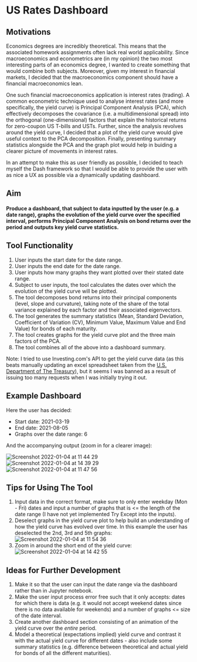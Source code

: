 # US Rates Dashboard

## Motivations
Economics degrees are incredibly theoretical. This means that the associated homework assignments often lack real world applicability. Since macroeconomics and econometrics are (in my opinion) the two most interesting parts of an economics degree, I wanted to create something that would combine both subjects. Moreover, given my interest in financial markets, I decided that the macroeconomics component should have a financial macroeconomics lean.

One such financial macroeconomics application is interest rates (trading). A common econometric technique used to analyse interest rates (and more specifically, the yield curve) is Principal Component Analysis (PCA), which effectively decomposes the covariance (i.e. a multidimensional spread) into the orthogonal (one-dimensional) factors that explain the historical returns for zero-coupon US T-bills and USTs. Further, since the analysis revolves around the yield curve, I decided that a plot of the yield curve would give useful context to the PCA decomposition. Finally, presenting summary statistics alongside the PCA and the graph plot would help in buiding a clearer picture of movements in interest rates.

In an attempt to make this as user friendly as possible, I decided to teach myself the Dash framework so that I would be able to provide the user with as nice a UX as possible via a dynamically updating dashboard.

## Aim

#### Produce a dashboard, that subject to data inputted by the user (e.g. a date range), graphs the evolution of the yield curve over the specified interval, performs Principal Component Analysis on bond returns over the period and outputs key yield curve statistics.

## Tool Functionality
1) User inputs the start date for the date range.
2) User inputs the end date for the date range.
3) User inputs how many graphs they want plotted over their stated date range.
4) Subject to user inputs, the tool calculates the dates over which the evolution of the yield curve will be plotted.
5) The tool decomposes bond returns into their principal components (level, slope and curvature), taking note of the share of the total variance explained by each factor and their associated eigenvectors.
6) The tool generates the summary statistics (Mean, Standard Deviation, Coefficient of Variation (CV), Minimum Value, Maximum Value and End Value) for bonds of each maturity.
7) The tool creates graphs for the yield curve plot and the three main factors of the PCA.
8) The tool combines all of the above into a dashboard summary. 

Note: I tried to use Investing.com's API to get the yield curve data (as this beats manually updating an excel spreadsheet taken from the [U.S. Department of The Treasury](https://www.treasury.gov/resource-center/data-chart-center/interest-rates/Pages/TextView.aspx?data=yield)), but it seems I was banned as a result of issuing too many requests when I was initially trying it out.

## Example Dashboard
Here the user has decided:
- Start date: 2021-03-19
- End date: 2021-08-05
- Graphs over the date range: 6

And the accompanying output (zoom in for a clearer image): 

![Screenshot 2022-01-04 at 11 44 29](https://user-images.githubusercontent.com/64070251/148054262-4de158d4-0704-440c-b572-edc595a4e7a2.png)
![Screenshot 2022-01-04 at 14 39 29](https://user-images.githubusercontent.com/64070251/148075601-5de088df-ff4c-45ae-b5fd-48153e7bd975.png)
![Screenshot 2022-01-04 at 11 47 56](https://user-images.githubusercontent.com/64070251/148054623-b87732c3-f105-4105-b36d-28427bb53598.png)

## Tips for Using The Tool
1) Input data in the correct format, make sure to only enter weekday (Mon - Fri) dates and input a number of graphs that is <= the length of the date range (I have not yet implemented Try Except into the inputs).
2) Deselect graphs in the yield curve plot to help build an understanding of how the yield curve has evolved over time. In this example the user has deselected the 2nd, 3rd and 5th graphs:
![Screenshot 2022-01-04 at 11 54 36](https://user-images.githubusercontent.com/64070251/148055412-95a53a2e-a516-4ac8-a0cb-31d83de59d5e.png)
3) Zoom in around the short end of the yield curve:
![Screenshot 2022-01-04 at 14 42 55](https://user-images.githubusercontent.com/64070251/148076027-ef9f3f54-b8b1-486d-af7d-0586ea4eb701.png)

## Ideas for Further Development
1) Make it so that the user can input the date range via the dashboard rather than in Jupyter notebook.
2) Make the user input process error free such that it only accepts: dates for which there is data (e.g. it would not accept weekend dates since there is no data available for weekends) and a number of graphs <= size of the date interval.
3) Create another dashboard section consisting of an animation of the yield curve over the _entire_ period.
4) Model a theoretical (expectations implied) yield curve and contrast it with the actual yield curve for different dates - also include some summary statistics (e.g. difference between theoretical and actual yield for bonds of all the different maturities).
